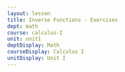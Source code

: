 ```yaml
---
layout: lesson
title: Inverse Functions - Exercises
dept: math
course: calculus-I
unit: unit1
deptDisplay: Math
courseDisplay: Calculus I
unitDisplay: Unit I
---
```


